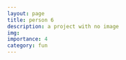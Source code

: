 ```yaml
---
layout: page
title: person 6
description: a project with no image
img:
importance: 4
category: fun
---
```

